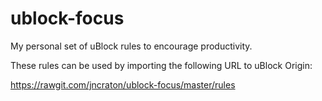 # ublock-focus

My personal set of uBlock rules to encourage productivity.

These rules can be used by importing the following URL to uBlock Origin:

https://rawgit.com/jncraton/ublock-focus/master/rules
